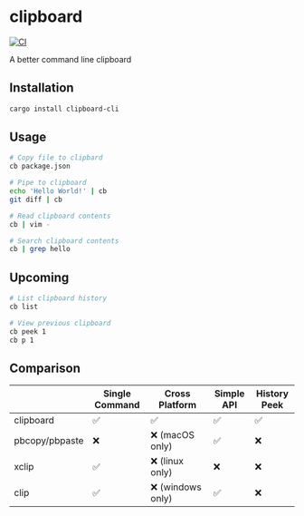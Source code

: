 # clipboard

[![CI](https://github.com/amilajack/clipboard/actions/workflows/ci.yml/badge.svg)](https://github.com/amilajack/clipboard/actions/workflows/ci.yml)

A better command line clipboard

## Installation

```bash
cargo install clipboard-cli
```

## Usage

```bash
# Copy file to clipbard
cb package.json

# Pipe to clipboard
echo 'Hello World!' | cb
git diff | cb

# Read clipboard contents
cb | vim -

# Search clipboard contents
cb | grep hello
```

## Upcoming

```bash
# List clipboard history
cb list

# View previous clipboard
cb peek 1
cb p 1
```

## Comparison


|                | Single Command | Cross Platform    | Simple API | History Peek |
| -------------- | -------------- | ----------------- | ---------- | ------------ |
| clipboard      | ✅             | ✅                | ✅         | ✅           |
| pbcopy/pbpaste | ❌             | ❌ (macOS only)   | ✅         | ❌           |
| xclip          | ✅             | ❌ (linux only)   | ❌         | ❌           |
| clip           | ✅             | ❌ (windows only) | ✅         | ❌           |
